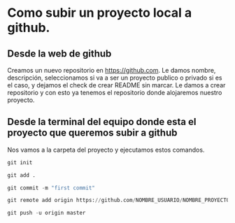 # Como subir un proyecto local a github.

## Desde la web de github

Creamos un nuevo repositorio en https://github.com. Le damos nombre, descripción, seleccionamos si va a ser un proyecto publico o privado si es el caso, y dejamos el check de crear README sin marcar. Le damos a crear repositorio y con esto ya tenemos el repositorio donde alojaremos nuestro proyecto.

## Desde la terminal del equipo donde esta el proyecto que queremos subir a github

Nos vamos a la carpeta del proyecto y ejecutamos estos comandos.

```python
git init

git add .

git commit -m "first commit"

git remote add origin https://github.com/NOMBRE_USUARIO/NOMBRE_PROYECTO.git

git push -u origin master
```

